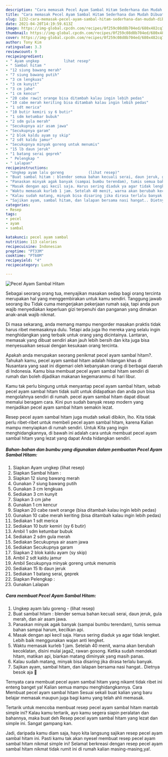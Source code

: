 ```yaml
---
description: "Cara memasak Pecel Ayam Sambal Hitam Sederhana dan Mudah Dibuat"
title: "Cara memasak Pecel Ayam Sambal Hitam Sederhana dan Mudah Dibuat"
slug: 1232-cara-memasak-pecel-ayam-sambal-hitam-sederhana-dan-mudah-dibuat
date: 2021-04-20T14:19:59.613Z
image: https://img-global.cpcdn.com/recipes/0f259c08d8b704ed/680x482cq70/pecel-ayam-sambal-hitam-foto-resep-utama.jpg
thumbnail: https://img-global.cpcdn.com/recipes/0f259c08d8b704ed/680x482cq70/pecel-ayam-sambal-hitam-foto-resep-utama.jpg
cover: https://img-global.cpcdn.com/recipes/0f259c08d8b704ed/680x482cq70/pecel-ayam-sambal-hitam-foto-resep-utama.jpg
author: Tony Kim
ratingvalue: 3.3
reviewcount: 9
recipeingredient:
- " Ayam ungkep           lihat resep"
- " Sambal hitam "
- "12 siung bawang merah"
- "7 siung bawang putih"
- "3 cm lengkuas"
- "3 cm kunyit"
- "3 cm jahe"
- "1 cm kencur"
- "20 cabe rawit orange bisa ditambah kalau ingin lebih pedas"
- "10 cabe merah keriting bisa ditambah kalau ingin lebih pedas"
- "1 sdt merica"
- "10 butir kemiri sy 6 butir"
- "1 sdm ketumbar bubuk"
- "2 sdm gula merah"
- "Secukupnya air asam jawa"
- "Secukupnya garam"
- "2 blok kaldu ayam sy skip"
- "2 sdt kaldu jamur"
- "Secukupnya minyak goreng untuk menumis"
- "15 lb daun jeruk"
- "1 batang serai geprek"
- " Pelengkap "
- " Lalapan"
recipeinstructions:
- "Ungkep ayam lalu goreng           (lihat resep)"
- "Buat sambal hitam : blender semua bahan kecuali serai, daun jeruk, gula merah, dan air asam jawa."
- "Panaskan minyak agak banyak (sampai bumbu terendam), tumis semua bahan sampai harum, kecilkan api."
- "Masak dengan api kecil saja. Harus sering diaduk ya agar tidak lengket. Lebih baik menggunakan wajan anti lengket."
- "Waktu memasak kurleb 1 jam. Setelah 40 menit, warna akan berubah kecoklatan, disini mulai jaga2, rawan gosong. Ketika sudah mendekati hitam, matikan api, biarkan matang diminyak yang masih panas."
- "Kalau sudah matang, minyak bisa disaring jika dirasa terlalu banyak."
- "Sajikan ayam, sambal hitam, dan lalapan bersama nasi hangat.. Dietnya besok aja 🤭"
categories:
- Resep
tags:
- pecel
- ayam
- sambal

katakunci: pecel ayam sambal 
nutrition: 113 calories
recipecuisine: Indonesian
preptime: "PT33M"
cooktime: "PT60M"
recipeyield: "4"
recipecategory: Lunch

---
```



![Pecel Ayam Sambal Hitam](https://img-global.cpcdn.com/recipes/0f259c08d8b704ed/680x482cq70/pecel-ayam-sambal-hitam-foto-resep-utama.jpg)

Sebagai seorang orang tua, menyajikan masakan sedap bagi orang tercinta merupakan hal yang menggembirakan untuk kamu sendiri. Tanggung jawab seorang ibu Tidak cuma mengerjakan pekerjaan rumah saja, tapi anda pun wajib menyediakan keperluan gizi terpenuhi dan panganan yang dimakan anak-anak wajib nikmat.

Di masa  sekarang, anda memang mampu mengorder masakan praktis tidak harus ribet memasaknya dulu. Tetapi ada juga lho mereka yang selalu ingin menghidangkan yang terbaik untuk orang yang dicintainya. Lantaran, memasak yang dibuat sendiri akan jauh lebih bersih dan kita juga bisa menyesuaikan sesuai dengan kesukaan orang tercinta. 



Apakah anda merupakan seorang penikmat pecel ayam sambal hitam?. Tahukah kamu, pecel ayam sambal hitam adalah hidangan khas di Nusantara yang saat ini digemari oleh kebanyakan orang di berbagai daerah di Indonesia. Kamu bisa membuat pecel ayam sambal hitam sendiri di rumah dan boleh dijadikan makanan kegemaranmu di hari libur.

Kamu tak perlu bingung untuk menyantap pecel ayam sambal hitam, sebab pecel ayam sambal hitam tidak sulit untuk didapatkan dan anda pun bisa mengolahnya sendiri di rumah. pecel ayam sambal hitam dapat dibuat memalui beragam cara. Kini pun sudah banyak resep modern yang menjadikan pecel ayam sambal hitam semakin lezat.

Resep pecel ayam sambal hitam juga mudah sekali dibikin, lho. Kita tidak perlu ribet-ribet untuk membeli pecel ayam sambal hitam, karena Kalian mampu menyiapkan di rumah sendiri. Untuk Kita yang ingin menghidangkannya, di bawah ini adalah cara untuk membuat pecel ayam sambal hitam yang lezat yang dapat Anda hidangkan sendiri.

<!--inarticleads1-->

##### Bahan-bahan dan bumbu yang digunakan dalam pembuatan Pecel Ayam Sambal Hitam:

1. Siapkan  Ayam ungkep           (lihat resep)
1. Siapkan  Sambal hitam :
1. Siapkan 12 siung bawang merah
1. Gunakan 7 siung bawang putih
1. Gunakan 3 cm lengkuas
1. Sediakan 3 cm kunyit
1. Siapkan 3 cm jahe
1. Gunakan 1 cm kencur
1. Siapkan 20 cabe rawit orange (bisa ditambah kalau ingin lebih pedas)
1. Gunakan 10 cabe merah keriting (bisa ditambah kalau ingin lebih pedas)
1. Sediakan 1 sdt merica
1. Sediakan 10 butir kemiri (sy 6 butir)
1. Ambil 1 sdm ketumbar bubuk
1. Sediakan 2 sdm gula merah
1. Sediakan Secukupnya air asam jawa
1. Sediakan Secukupnya garam
1. Siapkan 2 blok kaldu ayam (sy skip)
1. Ambil 2 sdt kaldu jamur
1. Ambil Secukupnya minyak goreng untuk menumis
1. Sediakan 15 lb daun jeruk
1. Sediakan 1 batang serai, geprek
1. Siapkan  Pelengkap :
1. Gunakan  Lalapan




<!--inarticleads2-->

##### Cara membuat Pecel Ayam Sambal Hitam:

1. Ungkep ayam lalu goreng -           (lihat resep)
1. Buat sambal hitam : blender semua bahan kecuali serai, daun jeruk, gula merah, dan air asam jawa.
1. Panaskan minyak agak banyak (sampai bumbu terendam), tumis semua bahan sampai harum, kecilkan api.
1. Masak dengan api kecil saja. Harus sering diaduk ya agar tidak lengket. Lebih baik menggunakan wajan anti lengket.
1. Waktu memasak kurleb 1 jam. Setelah 40 menit, warna akan berubah kecoklatan, disini mulai jaga2, rawan gosong. Ketika sudah mendekati hitam, matikan api, biarkan matang diminyak yang masih panas.
1. Kalau sudah matang, minyak bisa disaring jika dirasa terlalu banyak.
1. Sajikan ayam, sambal hitam, dan lalapan bersama nasi hangat.. Dietnya besok aja 🤭




Ternyata cara membuat pecel ayam sambal hitam yang nikamt tidak ribet ini enteng banget ya! Kalian semua mampu menghidangkannya. Cara Membuat pecel ayam sambal hitam Sesuai sekali buat kalian yang baru belajar memasak maupun juga bagi kamu yang telah ahli memasak.

Tertarik untuk mencoba membuat resep pecel ayam sambal hitam mantab simple ini? Kalau kamu tertarik, ayo kamu segera siapin peralatan dan bahannya, maka buat deh Resep pecel ayam sambal hitam yang lezat dan simple ini. Sangat gampang kan. 

Jadi, daripada kamu diam saja, hayo kita langsung sajikan resep pecel ayam sambal hitam ini. Pasti kamu tak akan nyesel membuat resep pecel ayam sambal hitam nikmat simple ini! Selamat berkreasi dengan resep pecel ayam sambal hitam nikmat tidak rumit ini di rumah kalian masing-masing,ya!.

